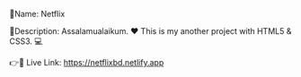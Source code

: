 🎯Name: Netflix

📄Description: Assalamualaikum. ❤️ This is my another project with HTML5 & CSS3. 💻

👉🔗 Live Link: https://netflixbd.netlify.app
